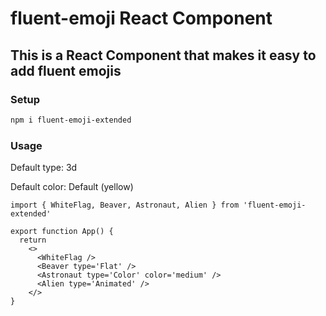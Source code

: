 # fluent-emoji React Component

## This is a React Component that makes it easy to add fluent emojis

### Setup

```bash
npm i fluent-emoji-extended
```

### Usage
Default type: 3d

Default color: Default (yellow)

```tsx
import { WhiteFlag, Beaver, Astronaut, Alien } from 'fluent-emoji-extended'

export function App() {
  return
    <>
      <WhiteFlag />
      <Beaver type='Flat' />
      <Astronaut type='Color' color='medium' />
      <Alien type='Animated' />
    </>
}
```
